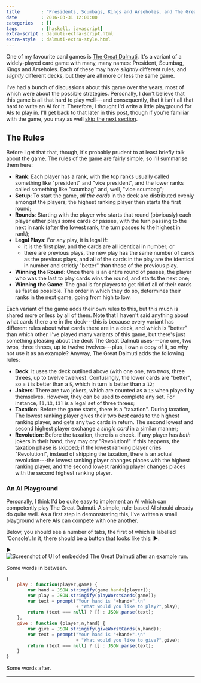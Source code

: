 ```yaml
---
title        : "Presidents, Scumbags, Kings and Arseholes, and The Great Dalmuti"
date         : 2016-03-31 12:00:00
categories   : []
tags         : [haskell, javascript]
extra-script : dalmuti-extra-script.html
extra-style  : dalmuti-extra-style.html
---
```


One of my favourite card games is [The Great Dalmuti][BoardGameGeek].
It's  a variant of a widely-played card game with many, many names:
President, Scumbag, Kings and Arseholes. Each of these may have
*slightly* different rules, and *slightly* different decks, but they
are all more or less the same game.

I've had a bunch of discussions about this game over the years, most
of which were about the possible strategies. Personally, I don't
believe that this game is all that hard to play well---and
consequently, that it isn't all that hard to write an AI for it.
Therefore, I thought I'd write a little playground for AIs to play
in. I'll get back to that later in this post, though if you're
familiar with the game, you may as well
[skip the next section](#an-ai-playground).


## The Rules

Before I get that that, though, it's probably prudent to at least
briefly talk about the game. The rules of the game are fairly simple,
so I'll summarise them here:

  - **Rank**: Each player has a rank, with the top ranks usually called
    something like "president" and "vice president", and the lower
    ranks called something like "scumbag" and, well, "vice scumbag";
  - **Setup**: To start the game, *all the cards* in the deck are distributed
    evenly amongst the players; the highest ranking player then starts
    the first round;
  - **Rounds**: Starting with the player who starts that round
    (obviously) each player either plays some cards or passes, with
    the turn passing to the next in rank (after the lowest rank, the
    turn passes to the highest in rank);
  - **Legal Plays**: For any play, it is legal if:
      * it is the first play, and the cards are all identical in
        number; or
      * there are previous plays, the new play has the same number of
        cards as the previous plays, and all of the cards in the play
        are the identical in number and strictly "better" than those
        of the previous play.
  - **Winning the Round**: Once there is an entire round of passes,
    the player who was the last to play cards wins the round, and
    starts the next one;
  - **Winning the Game**: The goal is for players to get rid of all of
    their cards as fast as possible. The order in which they do so,
    determines their ranks in the next game, going from high to low.

Each variant of the game adds their own rules to this, but this much
is shared more or less by all of them. Note that I haven't said
anything about what cards there are in the deck---this is because
every variant has different rules about what cards there are in a
deck, and which is "better" than which other.
I've played many variants of this game, but there's just something
pleasing about the deck The Great Dalmuti uses---one one, two
twos, three threes, up to twelve twelves---plus, I own a copy of
it, so why not use it as an example?
Anyway, The Great Dalmuti adds the following rules:

  - **Deck**: It uses the deck outlined above (with one one, two twos,
    three threes, up to twelve twelves). Confusingly, the lower cards
    are "better", so a `1` is better than a `5`, which in turn is
    better than a `12`;
  - **Jokers**: There are two jokers, which are counted as a `13` when
    played by themselves. However, they can be used to complete any
    set. For instance, `[3,13,13]` is a legal set of three threes;
  - **Taxation**: Before the game starts, there is a
    "taxation". During taxation, The lowest ranking player gives their
    two *best* cards to the highest ranking player, and gets any two
    cards in return. The second lowest and second highest player
    exchange a *single card* in a similar manner;
  - **Revolution**: Before the taxation, there is a check. If any
    player has *both* jokers in their hand, they may cry "Revolution!"
    If this happens, the taxation phase is skipped; if the lowest
    ranking player cries "Revolution!", instead of skipping the
    taxation, there is an actual revolution---the lowest ranking
    player changes places with the highest ranking player, and the
    second lowest ranking player changes places with the second
    highest ranking player.


### An AI Playground

Personally, I think I'd be quite easy to implement an AI which can
competently play The Great Dalmuti. A simple, rule-based AI should
already do quite well. As a first step in demonstrating this, I've
written a small playground where AIs can compete with one another.

Below, you should see a number of tabs, the first of which is labelled
'Console'. In it, there should be a button that looks like this: <span
class="runmain">&#9654;</span>.

<div id="tabs">
  <ul>
  </ul>
  <span class="runmain">&#9654;</span>
</div>
<div id="tabs-noscript">
  <img alt="Screenshot of UI of embedded The Great Dalmuti after an example run." src="{{ "/images/dalmuti-example.png" | prepend: site.baseurl }}" />
</div>

Some words in between.

``` javascript
{
    play : function(player,game) {
        var hand = JSON.stringify(game.hands[player]);
        var play = JSON.stringify(playWorstCards(game));
        var text = prompt("Your hand is "+hand+".\n"
                          + "What would you like to play?",play);
        return (text === null) ? [] : JSON.parse(text);
    },
    give : function (player,n,hand) {
        var give = JSON.stringify(giveWorstCards(n,hand));
        var text = prompt("Your hand is "+hand+".\n"
                          + "What would you like to give?",give);
        return (text === null) ? [] : JSON.parse(text);
    }
}
```

Some words after.

---

[BoardGameGeek]: https://boardgamegeek.com/boardgame/929/great-dalmuti
